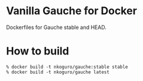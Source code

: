 Vanilla Gauche for Docker
=========================
Dockerfiles for Gauche stable and HEAD.

How to build
============
    % docker build -t nkoguro/gauche:stable stable
    % docker build -t nkoguro/gauche latest
